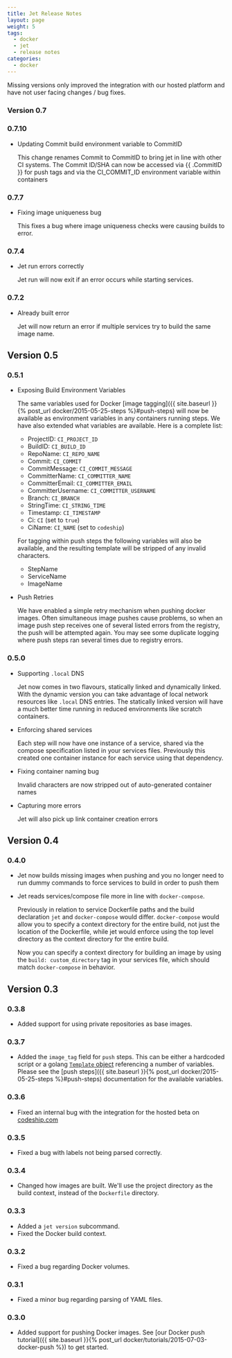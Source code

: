 ```yaml
---
title: Jet Release Notes
layout: page
weight: 5
tags:
  - docker
  - jet
  - release notes
categories:
  - docker
---
```


Missing versions only improved the integration with our hosted platform and have not user facing changes / bug fixes.

### Version 0.7

### 0.7.10

* Updating Commit build environment variable to CommitID

    This change renames Commit to CommitID to bring jet in line with other CI systems. The Commit ID/SHA can now be accessed via {{ .CommitID }} for push tags and via the CI_COMMIT_ID environment variable within containers

### 0.7.7

* Fixing image uniqueness bug

    This fixes a bug where image uniqueness checks were causing builds to error.

### 0.7.4

*  Jet run errors correctly

    Jet run will now exit if an error occurs while starting services.

### 0.7.2

* Already built error

    Jet will now return an error if multiple services try to build the same image name.

## Version 0.5

### 0.5.1

* Exposing Build Environment Variables

    The same variables used for Docker [image tagging]({{ site.baseurl }}{% post_url docker/2015-05-25-steps %}#push-steps) will now be available as environment variables in any containers running steps. We have also extended what variables are available. Here is a complete list:

    * ProjectID: `CI_PROJECT_ID`
    * BuildID: `CI_BUILD_ID`
    * RepoName: `CI_REPO_NAME`
    * Commit: `CI_COMMIT`
    * CommitMessage: `CI_COMMIT_MESSAGE`
    * CommitterName: `CI_COMMITTER_NAME`
    * CommitterEmail: `CI_COMMITTER_EMAIL`
    * CommitterUsername: `CI_COMMITTER_USERNAME`
    * Branch: `CI_BRANCH`
    * StringTime: `CI_STRING_TIME`
    * Timestamp: `CI_TIMESTAMP`
    * Ci: `CI` (set to `true`)
    * CiName: `CI_NAME` (set to `codeship`)

    For tagging within push steps the following variables will also be available, and the resulting template will be stripped of any invalid characters.

    * StepName
    * ServiceName
    * ImageName

* Push Retries

    We have enabled a simple retry mechanism when pushing docker images. Often simultaneous image pushes cause problems, so when an image push step receives one of several listed errors from the registry, the push will be attempted again. You may see some duplicate logging where push steps ran several times due to registry errors.

### 0.5.0

* Supporting `.local` DNS

    Jet now comes in two flavours, statically linked and dynamically linked. With the dynamic version you can take advantage of local network resources like `.local` DNS entries. The statically linked version will have a much better time running in reduced environments like scratch containers.

* Enforcing shared services

    Each step will now have one instance of a service, shared via the compose specification listed in your services files. Previously this created one container instance for each service using that dependency.

* Fixing container naming bug

    Invalid characters are now stripped out of auto-generated container names

* Capturing more errors

    Jet will also pick up link container creation errors

## Version 0.4

### 0.4.0

* Jet now builds missing images when pushing and you no longer need to run dummy commands to force services to build in order to push them
* Jet reads services/compose file more in line with `docker-compose`.

    Previously in relation to service Dockerfile paths and the build declaration `jet` and `docker-compose` would differ. `docker-compose` would allow you to specify a context directory for the entire build, not just the location of the Dockerfile, while jet would enforce using the top level directory as the context directory for the entire build.

    Now you can specify a context directory for building an image by using the `build: custom_directory` tag in your services file, which should match `docker-compose` in behavior.

## Version 0.3

### 0.3.8

* Added support for using private repositories as base images.

### 0.3.7

* Added the `image_tag` field for `push` steps. This can be either a hardcoded script or a golang [`Template` object](http://golang.org/pkg/text/template/) referencing a number of variables. Please see the [push steps]({{ site.baseurl }}{% post_url docker/2015-05-25-steps %}#push-steps) documentation for the available variables.

### 0.3.6

* Fixed an internal bug with the integration for the hosted beta on [codeship.com](https://codeship.com)

### 0.3.5

* Fixed a bug with labels not being parsed correctly.

### 0.3.4

* Changed how images are built. We'll use the project directory as the build context, instead of the `Dockerfile` directory.

### 0.3.3

* Added a `jet version` subcommand.
* Fixed the Docker build context.

### 0.3.2

* Fixed a bug regarding Docker volumes.

### 0.3.1

* Fixed a minor bug regarding parsing of YAML files.

### 0.3.0

* Added support for pushing Docker images. See [our Docker push tutorial]({{ site.baseurl }}{% post_url docker/tutorials/2015-07-03-docker-push %}) to get started.
